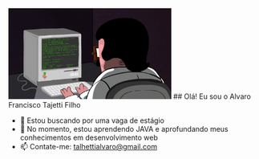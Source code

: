 <img src="Imagens/giphy.gif" width = "325px" >
## Olá! Eu sou o Alvaro Francisco Tajetti Filho 

- 🔭 Estou buscando por uma vaga de estágio
- 🌱 No momento, estou aprendendo JAVA e aprofundando meus conhecimentos em desenvolvimento web 
- 📫 Contate-me: talhettialvaro@gmail.com 

